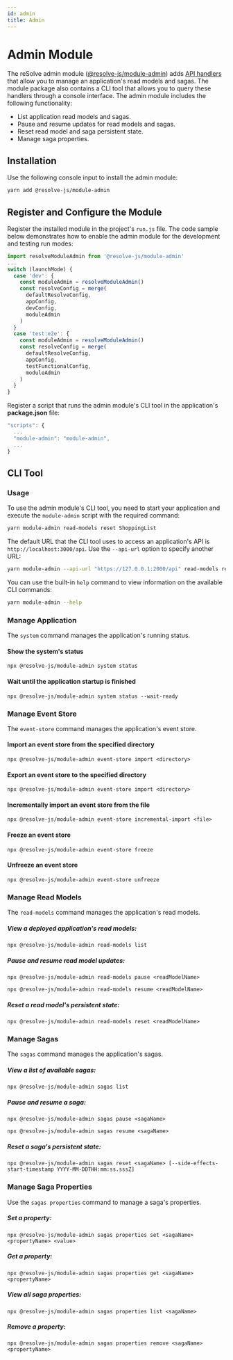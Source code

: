 ```yaml
---
id: admin
title: Admin
---
```


# Admin Module

The reSolve admin module ([@resolve-js/module-admin](https://www.npmjs.com/package/@resolve-js/module-admin)) adds [API handlers](../api-handlers.md) that allow you to manage an application's read models and sagas. The module package also contains a CLI tool that allows you to query these handlers through a console interface. The admin module includes the following functionality:

- List application read models and sagas.
- Pause and resume updates for read models and sagas.
- Reset read model and saga persistent state.
- Manage saga properties.

## Installation

Use the following console input to install the admin module:

```sh
yarn add @resolve-js/module-admin
```

## Register and Configure the Module

Register the installed module in the project's `run.js` file. The code sample below demonstrates how to enable the admin module for the development and testing run modes:

```js title="run.js"
import resolveModuleAdmin from '@resolve-js/module-admin'
...
switch (launchMode) {
  case 'dev': {
    const moduleAdmin = resolveModuleAdmin()
    const resolveConfig = merge(
      defaultResolveConfig,
      appConfig,
      devConfig,
      moduleAdmin
    )
  }
  case 'test:e2e': {
    const moduleAdmin = resolveModuleAdmin()
    const resolveConfig = merge(
      defaultResolveConfig,
      appConfig,
      testFunctionalConfig,
      moduleAdmin
    )
  }
}
```

Register a script that runs the admin module's CLI tool in the application's **package.json** file:

```js title="package.json"
"scripts": {
  ...
  "module-admin": "module-admin",
  ...
}
```

## CLI Tool

### Usage

To use the admin module's CLI tool, you need to start your application and execute the `module-admin` script with the required command:

```bash
yarn module-admin read-models reset ShoppingList
```

The default URL that the CLI tool uses to access an application's API is `http://localhost:3000/api`. Use the `--api-url` option to specify another URL:

```bash
yarn module-admin --api-url "https://127.0.0.1:2000/api" read-models reset ShoppingList
```

You can use the built-in `help` command to view information on the available CLI commands:

```bash
yarn module-admin --help
```

### Manage Application

The `system` command manages the application's running status.

#### Show the system's status

```
npx @resolve-js/module-admin system status
```

#### Wait until the application startup is finished

```
npx @resolve-js/module-admin system status --wait-ready
```

### Manage Event Store

The `event-store` command manages the application's event store.

#### Import an event store from the specified directory

```
npx @resolve-js/module-admin event-store import <directory>
```

#### Export an event store to the specified directory

```
npx @resolve-js/module-admin event-store import <directory>
```

#### Incrementally import an event store from the file

```
npx @resolve-js/module-admin event-store incremental-import <file>
```

#### Freeze an event store

```
npx @resolve-js/module-admin event-store freeze
```

#### Unfreeze an event store

```
npx @resolve-js/module-admin event-store unfreeze
```

### Manage Read Models

The `read-models` command manages the application's read models.

##### View a deployed application's read models:

```
npx @resolve-js/module-admin read-models list
```

##### Pause and resume read model updates:

```
npx @resolve-js/module-admin read-models pause <readModelName>
```

```
npx @resolve-js/module-admin read-models resume <readModelName>
```

##### Reset a read model's persistent state:

```
npx @resolve-js/module-admin read-models reset <readModelName>
```

### Manage Sagas

The `sagas` command manages the application's sagas.

##### View a list of available sagas:

```
npx @resolve-js/module-admin sagas list
```

##### Pause and resume a saga:

```
npx @resolve-js/module-admin sagas pause <sagaName>
```

```
npx @resolve-js/module-admin sagas resume <sagaName>
```

##### Reset a saga's persistent state:

```
npx @resolve-js/module-admin sagas reset <sagaName> [--side-effects-start-timestamp YYYY-MM-DDTHH:mm:ss.sssZ]
```

### Manage Saga Properties

Use the `sagas properties` command to manage a saga's properties.

##### Set a property:

```
npx @resolve-js/module-admin sagas properties set <sagaName> <propertyName> <value>
```

##### Get a property:

```
npx @resolve-js/module-admin sagas properties get <sagaName> <propertyName>
```

##### View all saga properties:

```
npx @resolve-js/module-admin sagas properties list <sagaName>
```

##### Remove a property:

```
npx @resolve-js/module-admin sagas properties remove <sagaName> <propertyName>
```
